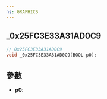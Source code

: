 ```yaml
---
ns: GRAPHICS
---
```

## _0x25FC3E33A31AD0C9

```c
// 0x25FC3E33A31AD0C9
void _0x25FC3E33A31AD0C9(BOOL p0);
```


## 參數
* **p0**: 

